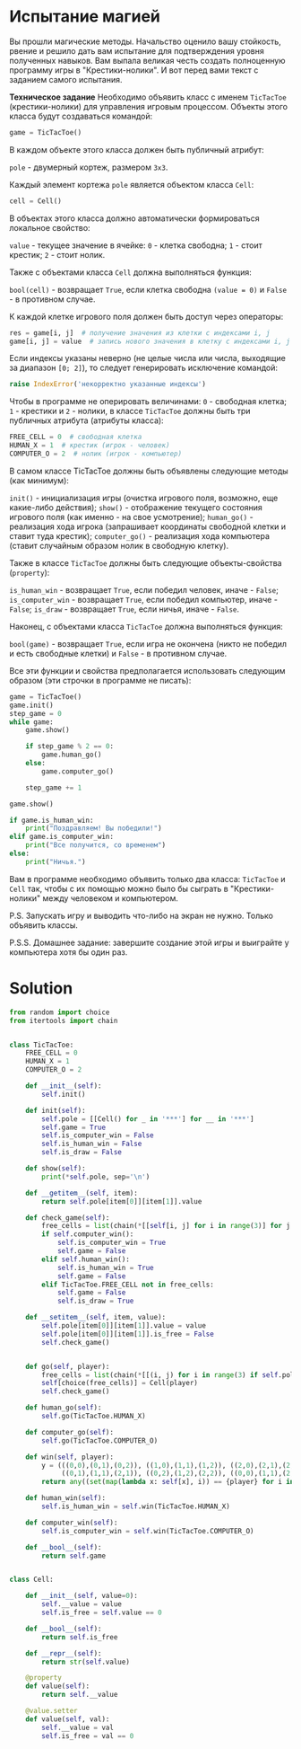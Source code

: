 # Испытание магией

Вы прошли магические методы. Начальство оценило вашу стойкость, рвение и решило дать вам испытание для подтверждения
уровня полученных навыков. Вам выпала великая честь создать полноценную программу игры в "Крестики-нолики". И вот перед
вами текст с заданием самого испытания.

**Техническое задание**
Необходимо объявить класс с именем `TicTacToe` (крестики-нолики) для управления игровым процессом. Объекты этого класса
будут создаваться командой:

```python
game = TicTacToe()
```

В каждом объекте этого класса должен быть публичный атрибут:

`pole` - двумерный кортеж, размером `3x3`.

Каждый элемент кортежа `pole` является объектом класса `Cell`:

```python
cell = Cell()
```

В объектах этого класса должно автоматически формироваться локальное свойство:

`value` - текущее значение в ячейке: `0` - клетка свободна; `1` - стоит крестик; `2` - стоит нолик.

Также с объектами класса `Cell` должна выполняться функция:

`bool(cell)` - возвращает `True`, если клетка свободна `(value = 0)` и `False` - в противном случае.

К каждой клетке игрового поля должен быть доступ через операторы:

```python
res = game[i, j]  # получение значения из клетки с индексами i, j
game[i, j] = value  # запись нового значения в клетку с индексами i, j
```

Если индексы указаны неверно (не целые числа или числа, выходящие за диапазон `[0; 2]`), то следует генерировать
исключение командой:

```python
raise IndexError('некорректно указанные индексы')
```

Чтобы в программе не оперировать величинами: `0` - свободная клетка; `1` - крестики и `2` - нолики, в классе `TicTacToe`
должны быть три публичных атрибута (атрибуты класса):

```python
FREE_CELL = 0  # свободная клетка
HUMAN_X = 1  # крестик (игрок - человек)
COMPUTER_O = 2  # нолик (игрок - компьютер)
```

В самом классе TicTacToe должны быть объявлены следующие методы (как минимум):

`init()` - инициализация игры (очистка игрового поля, возможно, еще какие-либо действия);
`show()` - отображение текущего состояния игрового поля (как именно - на свое усмотрение);
`human_go()` - реализация хода игрока (запрашивает координаты свободной клетки и ставит туда крестик);
`computer_go()` - реализация хода компьютера (ставит случайным образом нолик в свободную клетку).

Также в классе `TicTacToe` должны быть следующие объекты-свойства (`property`):

`is_human_win` - возвращает `True`, если победил человек, иначе - `False`;
`is_computer_win` - возвращает `True`, если победил компьютер, иначе - `False`;
`is_draw` - возвращает `True`, если ничья, иначе - `False`.

Наконец, с объектами класса `TicTacToe` должна выполняться функция:

`bool(game)` - возвращает `True`, если игра не окончена (никто не победил и есть свободные клетки) и `False` - в
противном случае.

Все эти функции и свойства предполагается использовать следующим образом (эти строчки в программе не писать):

```python
game = TicTacToe()
game.init()
step_game = 0
while game:
    game.show()

    if step_game % 2 == 0:
        game.human_go()
    else:
        game.computer_go()

    step_game += 1

game.show()

if game.is_human_win:
    print("Поздравляем! Вы победили!")
elif game.is_computer_win:
    print("Все получится, со временем")
else:
    print("Ничья.")
```

Вам в программе необходимо объявить только два класса: `TicTacToe` и `Cell` так, чтобы с их помощью можно было бы
сыграть в "Крестики-нолики" между человеком и компьютером.

P.S. Запускать игру и выводить что-либо на экран не нужно. Только объявить классы.

P.S.S. Домашнее задание: завершите создание этой игры и выиграйте у компьютера хотя бы один раз.

# Solution

```python
from random import choice
from itertools import chain


class TicTacToe:
    FREE_CELL = 0
    HUMAN_X = 1
    COMPUTER_O = 2

    def __init__(self):
        self.init()

    def init(self):
        self.pole = [[Cell() for _ in '***'] for __ in '***']
        self.game = True
        self.is_computer_win = False
        self.is_human_win = False
        self.is_draw = False

    def show(self):
        print(*self.pole, sep='\n')

    def __getitem__(self, item):
        return self.pole[item[0]][item[1]].value

    def check_game(self):
        free_cells = list(chain(*[[self[i, j] for i in range(3)] for j in range(3)]))
        if self.computer_win():
            self.is_computer_win = True
            self.game = False
        elif self.human_win():
            self.is_human_win = True
            self.game = False
        elif TicTacToe.FREE_CELL not in free_cells:
            self.game = False
            self.is_draw = True

    def __setitem__(self, item, value):
        self.pole[item[0]][item[1]].value = value
        self.pole[item[0]][item[1]].is_free = False
        self.check_game()


    def go(self, player):
        free_cells = list(chain(*[[(i, j) for i in range(3) if self.pole[i][j]] for j in range(3)]))
        self[choice(free_cells)] = Cell(player)
        self.check_game()

    def human_go(self):
        self.go(TicTacToe.HUMAN_X)

    def computer_go(self):
        self.go(TicTacToe.COMPUTER_O)

    def win(self, player):
        y = (((0,0),(0,1),(0,2)), ((1,0),(1,1),(1,2)), ((2,0),(2,1),(2,2)), ((0,0),(1,0),(2,0)),
             ((0,1),(1,1),(2,1)), ((0,2),(1,2),(2,2)), ((0,0),(1,1),(2,2)), ((0,2),(1,1),(2,0)))
        return any((set(map(lambda x: self[x], i)) == {player} for i in y))

    def human_win(self):
        self.is_human_win = self.win(TicTacToe.HUMAN_X)

    def computer_win(self):
        self.is_computer_win = self.win(TicTacToe.COMPUTER_O)

    def __bool__(self):
        return self.game


class Cell:

    def __init__(self, value=0):
        self.__value = value
        self.is_free = self.value == 0

    def __bool__(self):
        return self.is_free

    def __repr__(self):
        return str(self.value)

    @property
    def value(self):
        return self.__value

    @value.setter
    def value(self, val):
        self.__value = val
        self.is_free = val == 0
```